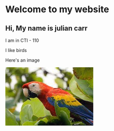 <h1> Welcome to my website </h1>
<h2> Hi, My name is julian carr </h2>
I am in CTI - 110
<p> I like birds </p>

<p>Here's an image</p>

<img src = "download.jfif"> </img>

